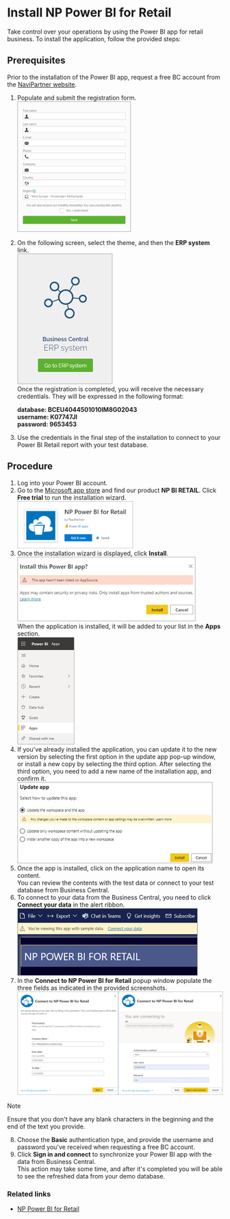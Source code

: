 # Install NP Power BI for Retail

Take control over your operations by using the Power BI app for retail business. To install the application, follow the provided steps:

## Prerequisites

Prior to the installation of the Power BI app, request a free BC account from the [NaviPartner website](https://www.navipartner.com/get-trial/).   

1. Populate and submit the registration form.    
       ![Registration_form](./../images/Picture1.png)       
2. On the following screen, select the theme, and then the **ERP system** link.      
       ![Erp_system](./../images/Pic1a.png)    
       Once the registration is completed, you will receive the necessary credentials. They will be expressed in the following format:

    **database: BCEU4044501010IM8G02043**       
    **username: K07747JI**    
    **password: 9653453**

3. Use the credentials in the final step of the installation to connect to your Power BI Retail report with your test database.

## Procedure

1. Log into your Power BI account. 
2. Go to the [Microsoft app store](https://apps.microsoft.com/store/apps) and find our product **NP BI RETAIL**. Click **Free trial** to run the installation wizard.    
   <img src="./../images/Pic2.png" width="270">
3. Once the installation wizard is displayed, click **Install**.     
   ![Install_Power_BI](./../images/Pic3.jpg)              
   When the application is installed, it will be added to your list in the **Apps** section.      
   ![Microsoft_Apps](./../images/Pic3a.png)
4. If you've already installed the application, you can update it to the new version by selecting the first option in the update app pop-up window, or install a new copy by selecting the third option. After selecting the third option, you need to  add a new name of the installation app, and confirm it.    
   ![Update_app](./../images/Pic4.jpg)
5. Once the app is installed, click on the application name to open its content.     
   You can review the contents with the test data or connect to your test database from Business Central. 
6. To connect to your data from the Business Central, you need to click **Connect your data** in the alert ribbon.      
    ![Power_BI_alert](./../images/pic5.png)
7. In the **Connect to NP Power BI for Retail** popup window populate the three fields as indicated in the provided screenshots.   
   ![connect_to_BC_retail_demo](./../images/app_store_instructions.PNG)    

> [!Note]
> Ensure that you don't have any blank characters in the beginning and the end of the text you provide.

8. Choose the **Basic** authentication type, and provide the username and password you've received when requesting a free BC account. 
9. Click **Sign in and connect** to synchronize your Power BI app with the data from Business Central.     
    This action may take some time, and after it's completed you will be able to see the refreshed data from your demo database. 

### Related links

- [NP Power BI for Retail](../intro.md)
